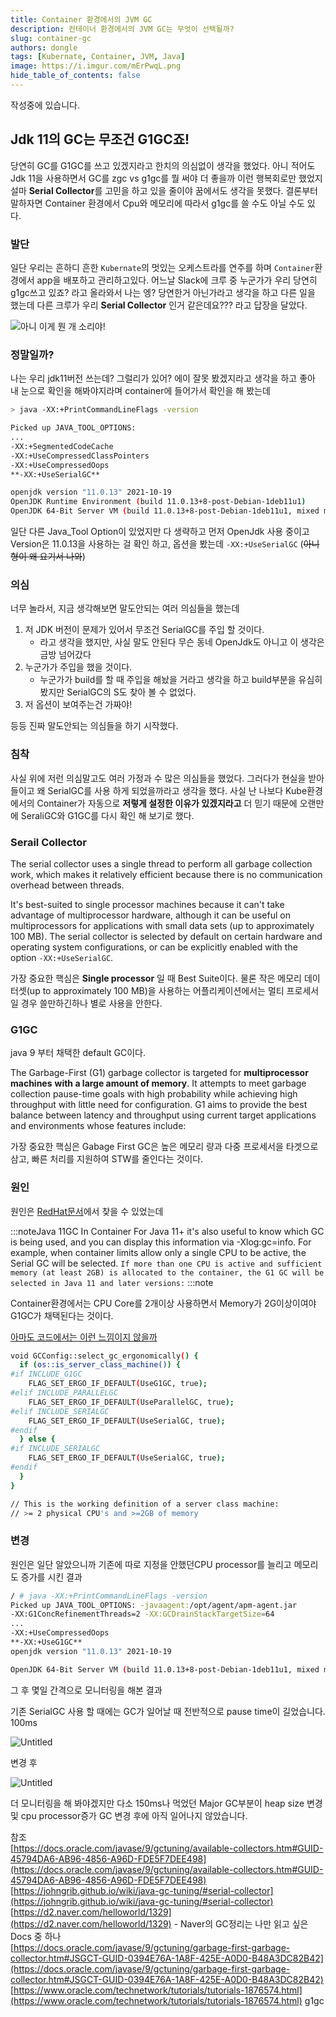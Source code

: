 ```yaml
---
title: Container 환경에서의 JVM GC
description: 컨테이너 환경에서의 JVM GC는 무엇이 선택될까?
slug: container-gc
authors: dongle  
tags: [Kubernate, Container, JVM, Java]
image: https://i.imgur.com/mErPwqL.png
hide_table_of_contents: false
---
```


작성중에 있습니다.

## Jdk 11의 GC는 무조건 G1GC죠!

당연히 GC를 G1GC를 쓰고 있겠지라고 한치의 의심없이 생각을 했었다. 아니 적어도 Jdk 11을 사용하면서 GC를 zgc vs g1gc를 뭘 써야 더 좋을까 이런 행복회로만 했었지 설마 **Serial Collector**를 고민을 하고 있을 줄이야 꿈에서도 생각을 못했다. 결론부터 말하자면 Container 환경에서 Cpu와 메모리에 따라서 g1gc를 쓸 수도 아닐 수도 있다.

<!--truncate-->

### 발단

일단 우리는 흔하디 흔한 `Kubernate`의 멋있는 오케스트라를 연주를 하며 `Container`환경에서 app을 배포하고 관리하고있다. 어느날 Slack에 크루 중 누군가가 우리 당연히 g1gc쓰고 있죠? 라고 올라와서 나는 엥? 당연한거 아닌가라고 생각을 하고 다른 일을 했는데 다른 크루가 우리 **Serial Collector** 인거 같은데요??? 라고 답장을 달았다.  

![아니 이게 뭔 개 소리야!](2022-05-02/Untitled.png)  


### 정말일까?

나는 우리 jdk11버전 쓰는데? 그럴리가 있어? 에이 잘못 봤겠지라고 생각을 하고 좋아 내 눈으로 확인을 해봐야지라며 container에  들어가서 확인을 해 봤는데

```bash
> java -XX:+PrintCommandLineFlags -version

Picked up JAVA_TOOL_OPTIONS:
...
-XX:+SegmentedCodeCache 
-XX:+UseCompressedClassPointers 
-XX:+UseCompressedOops 
**-XX:+UseSerialGC** 

openjdk version "11.0.13" 2021-10-19
OpenJDK Runtime Environment (build 11.0.13+8-post-Debian-1deb11u1)
OpenJDK 64-Bit Server VM (build 11.0.13+8-post-Debian-1deb11u1, mixed mode)
```

일단 다른 Java_Tool Option이 있었지만 다 생략하고 먼저 OpenJdk 사용 중이고 Version은 11.0.13을 사용하는 걸 확인 하고, 옵션을 봤는데 `-XX:+UseSerialGC`  (~~아니 형이 왜 요기서 나와~~)  

### 의심

너무 놀라서, 지금 생각해보면 말도안되는 여러 의심들을 했는데 

1. 저 JDK 버전이 문제가 있어서 무조건 SerialGC를 주입 할 것이다.
    - 라고 생각을 했지만, 사실 말도 안된다 무슨 동네 OpenJdk도 아니고 이 생각은 금방 넘어갔다
2. 누군가가 주입을 했을 것이다.
    - 누군가가 build를 할 때 주입을 해놨을 거라고 생각을 하고 build부분을 유심히 봤지만 SerialGC의 S도 찾아 볼 수 없었다.
3. 저 옵션이 보여주는건 가짜야!

등등 진짜 말도안되는 의심들을 하기 시작했다.

### 침착

사실 위에 저런 의심말고도 여러 가정과 수 많은 의심들을 했었다. 그러다가 현실을 받아들이고 왜 SerialGC를 사용 하게 되었을까라고 생각을 했다. 사실 난 나보다 Kube환경에서의 Container가 자동으로 **저렇게 설정한 이유가 있겠지라고** 더 믿기 때문에 오랜만에 SeraliGC와 G1GC를 다시 확인 해 보기로 했다.

### Serail Collector

The serial collector uses a single thread to perform all garbage collection work, which makes it relatively efficient because there is no communication overhead between threads.

It's best-suited to single processor machines because it can't take advantage of multiprocessor hardware, although it can be useful on multiprocessors for applications with small data sets (up to approximately 100 MB). The serial collector is selected by default on certain hardware and operating system configurations, or can be explicitly enabled with the option `-XX:+UseSerialGC`.

가장 중요한 핵심은 **Single processor** 일 때 Best Suite이다. 물론 작은 메모리 데이터셋(up to approximately 100 MB)을 사용하는 어플리케이션에서는 멀티 프로세서일 경우 쓸만하긴하나 별로 사용을 안한다.

### G1GC

java 9 부터 채택한 default GC이다. 

The Garbage-First (G1) garbage collector is targeted for **multiprocessor machines** **with a large amount of memory**. It attempts to meet garbage collection pause-time goals with high probability while achieving high throughput with little need for configuration. G1 aims to provide the best balance between latency and throughput using current target applications and environments whose features include:

가장 중요한 핵심은 Gabage First GC은 높은 메모리 량과 다중 프로세서을 타겟으로 삼고, 빠른 처리를 지원하여 STW를 줄인다는 것이다.

### 원인

원인은 [RedHat문서](https://developers.redhat.com/articles/2022/04/19/java-17-whats-new-openjdks-container-awareness#tuning_defaults_for_containers)에서 찾을 수 있었는데

:::noteJava 11GC In Container
For Java 11+ it's also useful to know which GC is being used, and you can display this information via -Xlog:gc=info. For example, when container limits allow only a single CPU to be active, the Serial GC will be selected. `If more than one CPU is active and sufficient memory (at least 2GB) is allocated to the container, the G1 GC will be selected in Java 11 and later versions:`
:::note

Container환경에서는 CPU Core를 2개이상 사용하면서 Memory가 2G이상이여야 G1GC가 채택된다는 것이다.

[아마도  코드에서는 이런 느낌이지 않을까](https://developers.redhat.com/articles/2022/04/19/best-practices-java-single-core-containers#the_jvm_as_a_dynamic_execution_platform)

```bash
void GCConfig::select_gc_ergonomically() {
  if (os::is_server_class_machine()) {
#if INCLUDE_G1GC
    FLAG_SET_ERGO_IF_DEFAULT(UseG1GC, true);
#elif INCLUDE_PARALLELGC
    FLAG_SET_ERGO_IF_DEFAULT(UseParallelGC, true);
#elif INCLUDE_SERIALGC
    FLAG_SET_ERGO_IF_DEFAULT(UseSerialGC, true);
#endif
  } else {
#if INCLUDE_SERIALGC
    FLAG_SET_ERGO_IF_DEFAULT(UseSerialGC, true);
#endif
  }
}

// This is the working definition of a server class machine:
// >= 2 physical CPU's and >=2GB of memory
```

### 변경

원인은 일단 알았으니까 기존에 따로 지정을 안했던CPU processor를 늘리고 메모리도 증가를 시킨 결과  

```bash
/ # java -XX:+PrintCommandLineFlags -version
Picked up JAVA_TOOL_OPTIONS: -javaagent:/opt/agent/apm-agent.jar
-XX:G1ConcRefinementThreads=2 -XX:GCDrainStackTargetSize=64 
...
-XX:+UseCompressedOops 
**-XX:+UseG1GC** 
openjdk version "11.0.13" 2021-10-19

OpenJDK 64-Bit Server VM (build 11.0.13+8-post-Debian-1deb11u1, mixed mode)
```

그 후 몇일 간격으로 모니터링을 해본 결과 

기존 SerialGC 사용 할 때에는 GC가 일어날 때 전반적으로 pause time이 길었습니다. 100ms 

![Untitled](2022-05-02/Untitled%201.png)  

변경 후  

![Untitled](2022-05-02/Untitled%202.png)  

더 모니터링을 해 봐야겠지만 다소 150ms나 먹었던 Major GC부분이 heap size 변경 및 cpu processor증가 GC 변경 후에 아직 일어나지 않았습니다.

참조  
[https://docs.oracle.com/javase/9/gctuning/available-collectors.htm#GUID-45794DA6-AB96-4856-A96D-FDE5F7DEE498](https://docs.oracle.com/javase/9/gctuning/available-collectors.htm#GUID-45794DA6-AB96-4856-A96D-FDE5F7DEE498)  
[https://johngrib.github.io/wiki/java-gc-tuning/#serial-collector](https://johngrib.github.io/wiki/java-gc-tuning/#serial-collector)  
[https://d2.naver.com/helloworld/1329](https://d2.naver.com/helloworld/1329) - Naver의 GC정리는 나만 읽고 싶은 Docs 중 하나  
[https://docs.oracle.com/javase/9/gctuning/garbage-first-garbage-collector.htm#JSGCT-GUID-0394E76A-1A8F-425E-A0D0-B48A3DC82B42](https://docs.oracle.com/javase/9/gctuning/garbage-first-garbage-collector.htm#JSGCT-GUID-0394E76A-1A8F-425E-A0D0-B48A3DC82B42)  
[https://www.oracle.com/technetwork/tutorials/tutorials-1876574.html](https://www.oracle.com/technetwork/tutorials/tutorials-1876574.html) g1gc  